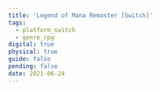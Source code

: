 ```yaml
---
title: 'Legend of Mana Remaster [Switch]'
tags:
  - platform_switch
  - genre_rpg
digital: true
physical: true
guide: false
pending: false
date: 2021-06-24
---
```

